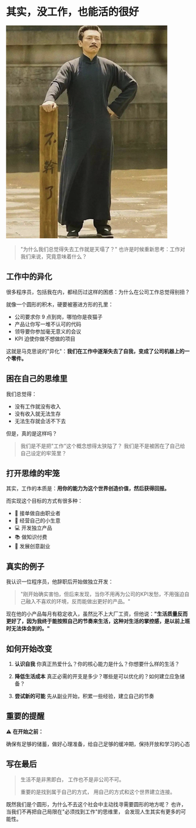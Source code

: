# 其实，没工作，也能活的很好

![不干了](../assets/images/chapter5/not-work.png)

> "为什么我们总觉得失去工作就是天塌了？"
> 也许是时候重新思考：工作对我们来说，究竟意味着什么？

## 工作中的异化

很多程序员，包括我在内，都经历过这样的困惑：为什么在公司工作总觉得别扭？

就像一个圆形的积木，硬要被塞进方形的孔里：

- 公司要求你 9 点到岗，哪怕你是夜猫子
- 产品让你写一堆不认可的代码
- 领导要你参加毫无意义的会议
- KPI 迫使你做不想做的项目

这就是马克思说的"异化"：**我们在工作中逐渐失去了自我，变成了公司机器上的一个零件。**


## 困在自己的思维里

我们总觉得：

- 没有工作就没有收入
- 没有收入就无法生存
- 无法生存就会活不下去

但是，真的是这样吗？

> 我们是不是把"工作"这个概念想得太狭隘了？
> 我们是不是被困在了自己给自己设定的牢笼里？

## 打开思维的牢笼

其实，工作的本质是：**用你的能力为这个世界创造价值，然后获得回报。**

而实现这个目标的方式有很多种：

- 🎯 接单做自由职业者
- 🌱 经营自己的小生意
- 💻 开发独立产品
- 📚 做知识付费
- 🎨 发展创意副业

## 真实的例子

我认识一位程序员，他辞职后开始做独立开发：
> "刚开始确实害怕，但后来发现，当你不用再为公司的KPI发愁，不用强迫自己融入不喜欢的环境，反而能做出更好的产品。"

现在他的小产品每月有稳定收入，虽然比不上大厂工资，但他说：**"生活质量反而更好了，因为我终于能按照自己的节奏来生活，这种对生活的掌控感，是以前上班时无法体会到的。"**

## 如何开始改变

1. **认识自我**
你真正热爱什么？你的核心能力是什么？你想要什么样的生活？

2. **降低生活成本**
真正必需的开支是多少？哪些是可以优化的？如何建立应急储备？

3. **尝试新的可能**
先从副业开始，积累一些经验，建立自己的节奏

## 重要的提醒

⚠️ **在开始之前：**

确保有足够的储蓄，做好心理准备，给自己足够的缓冲期，保持开放和学习的心态

## 写在最后

> 生活不是非黑即白，
> 工作也不是非公司不可。
> 
> 重要的是找到属于自己的方式，
> 用自己的方式和这个世界建立连接。

既然我们是个圆形，为什么不去这个社会中主动找寻需要圆形的地方呢？
也许，当我们不再把自己局限在"必须找到工作"的思维里，
会发现人生其实有更多的可能性。